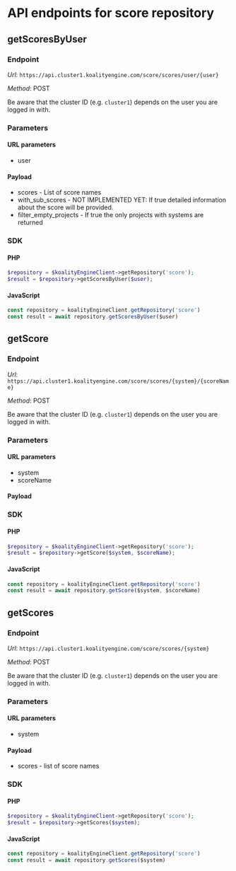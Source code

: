# API endpoints for score repository


## getScoresByUser

### Endpoint

*Url*: ```https://api.cluster1.koalityengine.com/score/scores/user/{user}```

*Method*: POST

Be aware that the cluster ID (e.g. `cluster1`) depends on the user you are logged in with.

### Parameters

#### URL parameters
 - user

#### Payload
- scores - List of score names
- with_sub_scores - NOT IMPLEMENTED YET: If true detailed information about the score will be provided.
- filter_empty_projects - If true the only projects with systems are returned

### SDK

#### PHP
```php
$repository = $koalityEngineClient->getRepository('score');
$result = $repository->getScoresByUser($user);
```

#### JavaScript

```javascript
const repository = koalityEngineClient.getRepository('score')
const result = await repository.getScoresByUser($user)
```


## getScore

### Endpoint

*Url*: ```https://api.cluster1.koalityengine.com/score/scores/{system}/{scoreName}```

*Method*: POST

Be aware that the cluster ID (e.g. `cluster1`) depends on the user you are logged in with.

### Parameters

#### URL parameters
 - system
 - scoreName

#### Payload

### SDK

#### PHP
```php
$repository = $koalityEngineClient->getRepository('score');
$result = $repository->getScore($system, $scoreName);
```

#### JavaScript

```javascript
const repository = koalityEngineClient.getRepository('score')
const result = await repository.getScore($system, $scoreName)
```


## getScores

### Endpoint

*Url*: ```https://api.cluster1.koalityengine.com/score/scores/{system}```

*Method*: POST

Be aware that the cluster ID (e.g. `cluster1`) depends on the user you are logged in with.

### Parameters

#### URL parameters
 - system

#### Payload
- scores - list of score names

### SDK

#### PHP
```php
$repository = $koalityEngineClient->getRepository('score');
$result = $repository->getScores($system);
```

#### JavaScript

```javascript
const repository = koalityEngineClient.getRepository('score')
const result = await repository.getScores($system)
```


